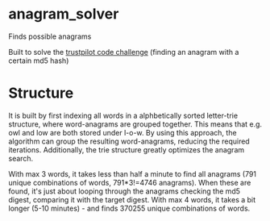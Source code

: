 # anagram_solver
Finds possible anagrams

Built to solve the [trustpilot code challenge](https://followthewhiterabbit.trustpilot.com/cs/step3.html) (finding an anagram with a certain md5 hash)

# Structure
It is built by first indexing all words in a alphbetically sorted letter-trie structure, where word-anagrams are grouped together. This means that e.g. owl and low are both stored under l-o-w. By using this approach, the algorithm can group the resulting word-anagrams, reducing the required iterations. Additionally, the trie structure greatly optimizes the anagram search.

With max 3 words, it takes less than half a minute to find all anagrams (791 unique combinations of words, 791\*3!=4746 anagrams). When these are found, it's just about looping through the anagrams checking the md5 digest, comparing it with the target digest. With max 4 words, it takes a bit longer (5-10 minutes) - and finds 370255 unique combinations of words. 
